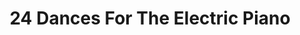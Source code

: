 ---
ee_id: '4194'
site: '1'
type: '2'
long_id: 2013-218 24 Dances For The Electric Piano (Composition)
url: 2013-218-24-dances-for-the-electric-piano
title: '24 Dances For The Electric Piano '
year: '2013'
medium: Piano suite
commission:
dims:
pitch:
ps:
live_url:
related: "[4138] [2013-115-24-Dances-For-The-Electric-Piano] 2013-015 24 Dances For
  The Electric Piano (SRF-001)"
youtube:
imgs: 24-dances-2013-218-sheet-music-database-ih.jpg
subheading: "(Composition)"
display_year: '2013'
download: 24-dances-2013-015-sheet-music-master.pdf
add_credit:
add_credits:
related_code:
layout: things-i-made
---